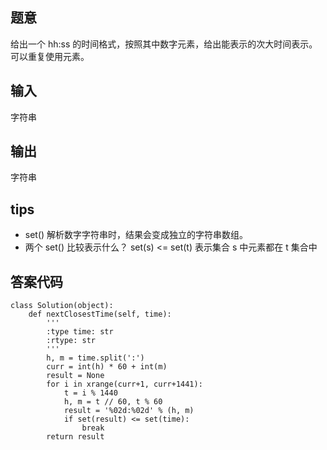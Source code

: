 ## 题意
给出一个 hh:ss 的时间格式，按照其中数字元素，给出能表示的次大时间表示。可以重复使用元素。

## 输入
字符串

## 输出
字符串

## tips
+ set() 解析数字字符串时，结果会变成独立的字符串数组。
+ 两个 set() 比较表示什么？ set(s) <= set(t) 表示集合 s 中元素都在 t 集合中

## 答案代码
```
class Solution(object):
    def nextClosestTime(self, time):
        '''
        :type time: str
        :rtype: str
        '''
        h, m = time.split(':')
        curr = int(h) * 60 + int(m)
        result = None
        for i in xrange(curr+1, curr+1441):
            t = i % 1440
            h, m = t // 60, t % 60
            result = '%02d:%02d' % (h, m)
            if set(result) <= set(time):
                break
        return result

```
